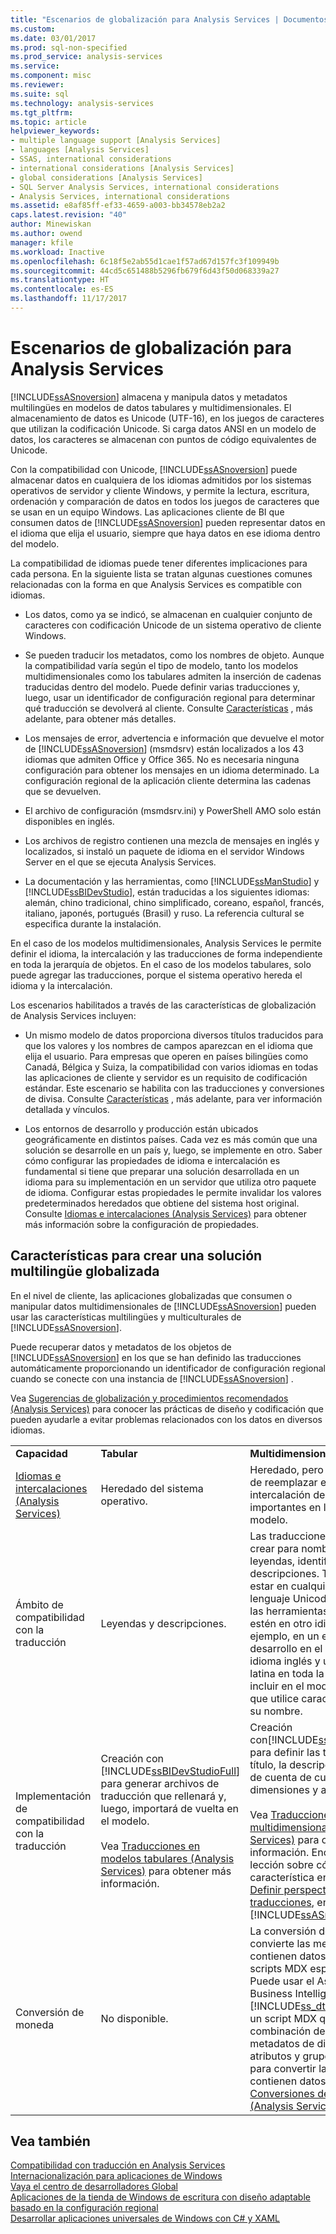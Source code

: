 ```yaml
---
title: "Escenarios de globalización para Analysis Services | Documentos de Microsoft"
ms.custom: 
ms.date: 03/01/2017
ms.prod: sql-non-specified
ms.prod_service: analysis-services
ms.service: 
ms.component: misc
ms.reviewer: 
ms.suite: sql
ms.technology: analysis-services
ms.tgt_pltfrm: 
ms.topic: article
helpviewer_keywords:
- multiple language support [Analysis Services]
- languages [Analysis Services]
- SSAS, international considerations
- international considerations [Analysis Services]
- global considerations [Analysis Services]
- SQL Server Analysis Services, international considerations
- Analysis Services, international considerations
ms.assetid: e8af85ff-ef33-4659-a003-bb34578eb2a2
caps.latest.revision: "40"
author: Minewiskan
ms.author: owend
manager: kfile
ms.workload: Inactive
ms.openlocfilehash: 6c18f5e2ab55d1cae1f57ad67d157fc3f109949b
ms.sourcegitcommit: 44cd5c651488b5296fb679f6d43f50d068339a27
ms.translationtype: HT
ms.contentlocale: es-ES
ms.lasthandoff: 11/17/2017
---
```

# <a name="globalization-scenarios-for-analysis-services"></a>Escenarios de globalización para Analysis Services
  [!INCLUDE[ssASnoversion](../includes/ssasnoversion-md.md)] almacena y manipula datos y metadatos multilingües en modelos de datos tabulares y multidimensionales. El almacenamiento de datos es Unicode (UTF-16), en los juegos de caracteres que utilizan la codificación Unicode. Si carga datos ANSI en un modelo de datos, los caracteres se almacenan con puntos de código equivalentes de Unicode.  
  
 Con la compatibilidad con Unicode, [!INCLUDE[ssASnoversion](../includes/ssasnoversion-md.md)] puede almacenar datos en cualquiera de los idiomas admitidos por los sistemas operativos de servidor y cliente Windows, y permite la lectura, escritura, ordenación y comparación de datos en todos los juegos de caracteres que se usan en un equipo Windows. Las aplicaciones cliente de BI que consumen datos de [!INCLUDE[ssASnoversion](../includes/ssasnoversion-md.md)] pueden representar datos en el idioma que elija el usuario, siempre que haya datos en ese idioma dentro del modelo.  
  
 La compatibilidad de idiomas puede tener diferentes implicaciones para cada persona. En la siguiente lista se tratan algunas cuestiones comunes relacionadas con la forma en que Analysis Services es compatible con idiomas.  
  
-   Los datos, como ya se indicó, se almacenan en cualquier conjunto de caracteres con codificación Unicode de un sistema operativo de cliente Windows.  
  
-   Se pueden traducir los metadatos, como los nombres de objeto. Aunque la compatibilidad varía según el tipo de modelo, tanto los modelos multidimensionales como los tabulares admiten la inserción de cadenas traducidas dentro del modelo. Puede definir varias traducciones y, luego, usar un identificador de configuración regional para determinar qué traducción se devolverá al cliente. Consulte [Características](#bkmk_features) , más adelante, para obtener más detalles.  
  
-   Los mensajes de error, advertencia e información que devuelve el motor de [!INCLUDE[ssASnoversion](../includes/ssasnoversion-md.md)] (msmdsrv) están localizados a los 43 idiomas que admiten Office y Office 365. No es necesaria ninguna configuración para obtener los mensajes en un idioma determinado. La configuración regional de la aplicación cliente determina las cadenas que se devuelven.  
  
-   El archivo de configuración (msmdsrv.ini) y PowerShell AMO solo están disponibles en inglés.  
  
-   Los archivos de registro contienen una mezcla de mensajes en inglés y localizados, si instaló un paquete de idioma en el servidor Windows Server en el que se ejecuta Analysis Services.  
  
-   La documentación y las herramientas, como [!INCLUDE[ssManStudio](../includes/ssmanstudio-md.md)] y [!INCLUDE[ssBIDevStudio](../includes/ssbidevstudio-md.md)], están traducidas a los siguientes idiomas: alemán, chino tradicional, chino simplificado, coreano, español, francés, italiano, japonés, portugués (Brasil) y ruso. La referencia cultural se especifica durante la instalación.  
  
 En el caso de los modelos multidimensionales, Analysis Services le permite definir el idioma, la intercalación y las traducciones de forma independiente en toda la jerarquía de objetos.  En el caso de los modelos tabulares, solo puede agregar las traducciones, porque el sistema operativo hereda el idioma y la intercalación.  
  
 Los escenarios habilitados a través de las características de globalización de Analysis Services incluyen:  
  
-   Un mismo modelo de datos proporciona diversos títulos traducidos para que los valores y los nombres de campos aparezcan en el idioma que elija el usuario. Para empresas que operen en países bilingües como Canadá, Bélgica y Suiza, la compatibilidad con varios idiomas en todas las aplicaciones de cliente y servidor es un requisito de codificación estándar. Este escenario se habilita con las traducciones y conversiones de divisa. Consulte [Características](#bkmk_features) , más adelante, para ver información detallada y vínculos.  
  
-   Los entornos de desarrollo y producción están ubicados geográficamente en distintos países. Cada vez es más común que una solución se desarrolle en un país y, luego, se implemente en otro. Saber cómo configurar las propiedades de idioma e intercalación es fundamental si tiene que preparar una solución desarrollada en un idioma para su implementación en un servidor que utiliza otro paquete de idioma. Configurar estas propiedades le permite invalidar los valores predeterminados heredados que obtiene del sistema host original. Consulte [Idiomas e intercalaciones &#40;Analysis Services&#41;](../analysis-services/languages-and-collations-analysis-services.md) para obtener más información sobre la configuración de propiedades.  
  
##  <a name="bkmk_features"></a> Características para crear una solución multilingüe globalizada  
 En el nivel de cliente, las aplicaciones globalizadas que consumen o manipular datos multidimensionales de [!INCLUDE[ssASnoversion](../includes/ssasnoversion-md.md)] pueden usar las características multilingües y multiculturales de [!INCLUDE[ssASnoversion](../includes/ssasnoversion-md.md)].  
  
 Puede recuperar datos y metadatos de los objetos de [!INCLUDE[ssASnoversion](../includes/ssasnoversion-md.md)] en los que se han definido las traducciones automáticamente proporcionando un identificador de configuración regional cuando se conecte con una instancia de [!INCLUDE[ssASnoversion](../includes/ssasnoversion-md.md)] .  
  
 Vea [Sugerencias de globalización y procedimientos recomendados &#40;Analysis Services&#41;](../analysis-services/globalization-tips-and-best-practices-analysis-services.md) para conocer las prácticas de diseño y codificación que pueden ayudarle a evitar problemas relacionados con los datos en diversos idiomas.  
  
||||  
|-|-|-|  
|**Capacidad**|**Tabular**|**Multidimensional**|  
|[Idiomas e intercalaciones &#40;Analysis Services&#41;](../analysis-services/languages-and-collations-analysis-services.md)|Heredado del sistema operativo.|Heredado, pero con la capacidad de reemplazar el idioma y la intercalación de objetos importantes en la jerarquía de modelo.|  
|Ámbito de compatibilidad con la traducción|Leyendas y descripciones.|Las traducciones se pueden crear para nombres de objeto, leyendas, identificadores y descripciones. También pueden estar en cualquier script y lenguaje Unicode. Es así aunque las herramientas y el entorno estén en otro idioma. Por ejemplo, en un entorno de desarrollo en el que se usen el idioma inglés y una intercalación latina en toda la pila, puede incluir en el modelo un objeto que utilice caracteres cirílicos en su nombre.|  
|Implementación de compatibilidad con la traducción|Creación con [!INCLUDE[ssBIDevStudioFull](../includes/ssbidevstudiofull-md.md)] para generar archivos de traducción que rellenará y, luego, importará de vuelta en el modelo.<br /><br /> Vea [Traducciones en modelos tabulares &#40;Analysis Services&#41;](../analysis-services/tabular-models/translations-in-tabular-models-analysis-services.md) para obtener más información.|Creación con[!INCLUDE[ssBIDevStudioFull](../includes/ssbidevstudiofull-md.md)] para definir las traducciones del título, la descripción y los tipos de cuenta de cubos y medidas, dimensiones y atributos.<br /><br /> Vea [Traducciones en modelos multidimensionales &#40;Analysis Services&#41;](../analysis-services/multidimensional-models/translations-in-multidimensional-models-analysis-services.md) para obtener más información. Encontrará una lección sobre cómo usar esta característica en [Lección 9: Definir perspectivas y traducciones](../analysis-services/lesson-9-defining-perspectives-and-translations.md), en el tutorial de [!INCLUDE[ssASnoversion](../includes/ssasnoversion-md.md)].|  
|Conversión de moneda|No disponible.|La conversión de moneda convierte las medidas que contienen datos de divisas con scripts MDX especializados. Puede usar el Asistente de Business Intelligence de [!INCLUDE[ss_dtbi](../includes/ss-dtbi-md.md)] para generar un script MDX que utilice una combinación de datos y metadatos de dimensiones, atributos y grupos de medida para convertir las medidas que contienen datos de divisas. Vea [Conversiones de moneda &#40;Analysis Services&#41;](../analysis-services/currency-conversions-analysis-services.md).|  
  
## <a name="see-also"></a>Vea también  
 [Compatibilidad con traducción en Analysis Services](../analysis-services/translation-support-in-analysis-services.md)   
 [Internacionalización para aplicaciones de Windows](http://msdn.microsoft.com/library/windows/desktop/dd318661%28v=vs.85%29.aspx)   
 [Vaya el centro de desarrolladores Global](http://msdn.microsoft.com/goglobal/bb871628.aspx)   
 [Aplicaciones de la tienda de Windows de escritura con diseño adaptable basado en la configuración regional](https://blogs.windows.com/buildingapps/2014/03/06/writing-windows-store-apps-with-locale-based-adaptive-design/)   
 [Desarrollar aplicaciones universales de Windows con C# y XAML](http://www.microsoftvirtualacademy.com/training-courses/developing-universal-windows-apps-with-c-and-xaml)  
  
  
